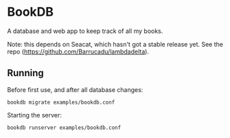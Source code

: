 BookDB
======

A database and web app to keep track of all my books.

Note: this depends on Seacat, which hasn't got a stable release
yet. See the repo (https://github.com/Barrucadu/lambdadelta).

Running
-------

Before first use, and after all database changes:

    bookdb migrate examples/bookdb.conf

Starting the server:

    bookdb runserver examples/bookdb.conf
